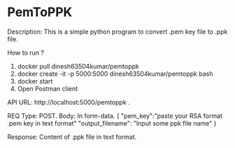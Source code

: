 # PemToPPK

Description: This is a simple python program to convert .pem key file to .ppk file.

How to run ?

1. docker pull dinesh63504kumar/pemtoppk
2. docker create -it -p 5000:5000 dinesh63504kumar/pemtoppk bash
3. docker start <container-id>
4. Open Postman client

API URL: http://localhost:5000/pemtoppk .


REQ Type: POST.
Body: In form-data.
{
"pem_key":"paste your RSA format .pem key in text format"
"output_filename": "Input some ppk file name"
}

Response: 
Content of .ppk file in text format.
